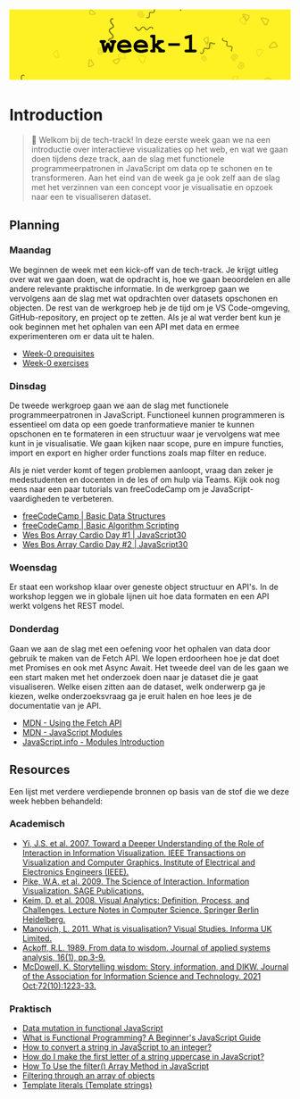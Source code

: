 # ![Tech Track - Week-1][banner]

# Introduction

> 👋 Welkom bij de tech-track! In deze eerste week gaan we na een introductie over interactieve visualizaties op het web, en wat we gaan doen tijdens deze track, aan de slag met functionele programmeerpatronen in JavaScript om data op te schonen en te transformeren. Aan het eind van de week ga je ook zelf aan de slag met het verzinnen van een concept voor je visualisatie en opzoek naar een te visualiseren dataset.

## Planning

### Maandag

We beginnen de week met een kick-off van de tech-track. Je krijgt uitleg over wat we gaan doen, wat de opdracht is, hoe we gaan beoordelen en alle andere relevante praktische informatie. In de werkgroep gaan we vervolgens aan de slag met wat opdrachten over datasets opschonen en objecten. De rest van de werkgroep heb je de tijd om je VS Code-omgeving, GitHub-repository, en project op te zetten. Als je al wat verder bent kun je ook beginnen met het ophalen van een API met data en ermee experimenteren om er data uit te halen.

- [Week-0 prequisites](https://github.com/cmda-tt/course-24-25/tree/main/week-0)
- [Week-0 exercises](https://github.com/cmda-tt/course-24-25/tree/main/week-0/Exercises)

### Dinsdag

De tweede werkgroep gaan we aan de slag met functionele programmeerpatronen in JavaScript. Functioneel kunnen programmeren is essentieel om data op een goede tranformatieve manier te kunnen opschonen en te formateren in een structuur waar je vervolgens wat mee kunt in je visualisatie. We gaan kijken naar scope, pure en impure functies, import en export en higher order functions zoals map filter en reduce.

Als je niet verder komt of tegen problemen aanloopt, vraag dan zeker je medestudenten en docenten in de les of om hulp via Teams. Kijk ook nog eens naar een paar tutorials van freeCodeCamp om je JavaScript-vaardigheden te verbeteren.

- [freeCodeCamp | Basic Data Structures](https://www.freecodecamp.org/learn/javascript-algorithms-and-data-structures/#basic-data-structures)
- [freeCodeCamp | Basic Algorithm Scripting](https://www.freecodecamp.org/learn/javascript-algorithms-and-data-structures/#basic-algorithm-scripting)
- [Wes Bos Array Cardio Day #1 | JavaScript30](https://www.youtube.com/watch?v=HB1ZC7czKRs)
- [Wes Bos Array Cardio Day #2 | JavaScript30](https://www.youtube.com/watch?v=QNmRfyNg1lw)

### Woensdag 

Er staat een workshop klaar over geneste object structuur en API's. In de workshop leggen we in globale lijnen uit hoe data formaten en een API werkt volgens het REST model.

### Donderdag

Gaan we aan de slag met een oefening voor het ophalen van data door gebruik te maken van de Fetch API. We lopen erdoorheen hoe je dat doet met Promises en ook met Async Await. Het tweede deel van de les gaan we een start maken met het onderzoek doen naar je dataset die je gaat visualiseren. Welke eisen zitten aan de dataset, welk onderwerp ga je kiezen, welke onderzoeksvraag ga je eruit halen en hoe lees je de documentatie van je API.

- [MDN - Using the Fetch API](https://developer.mozilla.org/en-US/docs/Web/API/Fetch_API/Using_Fetch)
- [MDN - JavaScript Modules](https://developer.mozilla.org/en-US/docs/Web/JavaScript/Guide/Modules)
- [JavaScript.info - Modules Introduction](https://javascript.info/modules-intro)

## Resources

Een lijst met verdere verdiepende bronnen op basis van de stof die we deze week hebben behandeld:

### Academisch

- [Yi, J.S. et al. 2007. Toward a Deeper Understanding of the Role of Interaction in Information Visualization. IEEE Transactions on Visualization and Computer Graphics. Institute of Electrical and Electronics Engineers (IEEE).](https://ieeexplore.ieee.org/document/4376144)
- [Pike, W.A. et al. 2009. The Science of Interaction. Information Visualization. SAGE Publications.](https://journals.sagepub.com/doi/10.1057/ivs.2009.22)
- [Keim, D. et al. 2008. Visual Analytics: Definition, Process, and Challenges. Lecture Notes in Computer Science. Springer Berlin Heidelberg.](https://link.springer.com/chapter/10.1007/978-3-540-70956-5_7)
- [Manovich, L. 2011. What is visualisation? Visual Studies. Informa UK Limited.](http://dx.doi.org/10.1080/1472586X.2011.548488)
- [Ackoff, R.L. 1989. From data to wisdom. Journal of applied systems analysis, 16(1), pp.3-9.](https://faculty.ung.edu/kmelton/Documents/DataWisdom.pdf)
- [McDowell, K. Storytelling wisdom: Story, information, and DIKW. Journal of the Association for Information Science and Technology. 2021 Oct;72(10):1223-33.](https://doi.org/10.1002/asi.24466)

### Praktisch

- [Data mutation in functional JavaScript](https://dev.to/macsikora/data-mutation-in-functional-javascript-1h97)
- [What is Functional Programming? A Beginner's JavaScript Guide](https://www.freecodecamp.org/news/functional-programming-in-javascript/)
- [How to convert a string in JavaScript to an integer?](https://stackoverflow.com/questions/1133770/how-to-convert-a-string-to-an-integer-in-javascript)
- [How do I make the first letter of a string uppercase in JavaScript?
  ](https://stackoverflow.com/questions/1026069/how-do-i-make-the-first-letter-of-a-string-uppercase-in-javascript)
- [How To Use the filter() Array Method in JavaScript](https://www.digitalocean.com/community/tutorials/js-filter-array-method)
- [Filtering through an array of objects](https://codepen.io/robertspier/pen/mdpqZzQ)
- [Template literals (Template strings)](https://developer.mozilla.org/en-US/docs/Web/JavaScript/Reference/Template_literals)

[banner]: /images/banners/week-1.png
